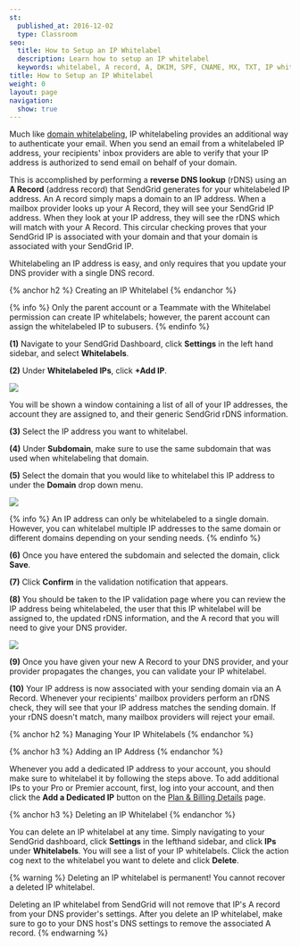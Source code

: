 ```yaml
---
st:
  published_at: 2016-12-02
  type: Classroom
seo:
  title: How to Setup an IP Whitelabel
  description: Learn how to setup an IP whitelabel
  keywords: whitelabel, A record, A, DKIM, SPF, CNAME, MX, TXT, IP whitelabel, IP, how to, tutorial
title: How to Setup an IP Whitelabel
weight: 0
layout: page
navigation:
  show: true
---
```


Much like [domain whitelabeling]({{root_url}}/Classroom/Basics/Whitelabel/setup_domain_whitelabel.html), IP whitelabeling provides an additional way to authenticate your email. When you send an email from a whitelabeled IP address, your recipients' inbox providers are able to verify that your IP address is authorized to send email on behalf of your domain.

This is accomplished by performing a **reverse DNS lookup** (rDNS) using an **A Record** (address record) that SendGrid generates for your whitelabeled IP address. An A record simply maps a domain to an IP address. When a mailbox provider looks up your A Record, they will see your SendGrid IP address. When they look at your IP address, they will see the rDNS which will match with your A Record. This circular checking proves that your SendGrid IP is associated with your domain and that your domain is associated with your SendGrid IP.

Whitelabeling an IP address is easy, and only requires that you update your DNS provider with a single DNS record.

{% anchor h2 %}
Creating an IP Whitelabel
{% endanchor %}

{% info %}
Only the parent account or a Teammate with the Whitelabel permission can create IP whitelabels; however, the parent account can assign the whitelabeled IP to subusers.
{% endinfo %}

**(1)** Navigate to your SendGrid Dashboard, click **Settings** in the left hand sidebar, and select **Whitelabels**.

**(2)** Under **Whitelabeled IPs**, click **+Add IP**.

![]({{root_url}}/images/ip_whitelabel_setup_1.png)

You will be shown a window containing a list of all of your IP addresses, the account they are assigned to, and their generic SendGrid rDNS information.

**(3)** Select the IP address you want to whitelabel.

**(4)** Under **Subdomain**, make sure to use the same subdomain that was used when whitelabeling that domain.

**(5)** Select the domain that you would like to whitelabel this IP address to under the **Domain** drop down menu.

![]({{root_url}}/images/ip_whitelabel_setup_2.png)

{% info %}
An IP address can only be whitelabeled to a single domain. However, you can whitelabel multiple IP addresses to the same domain or different domains depending on your sending needs.
{% endinfo %}

**(6)** Once you have entered the subdomain and selected the domain, click **Save**.

**(7)** Click **Confirm** in the validation notification that appears.

**(8)** You should be taken to the IP validation page where you can review the IP address being whitelabeled, the user that this IP whitelabel will be assigned to, the updated rDNS information, and the A record that you will need to give your DNS provider.

![]({{root_url}}/images/ip_whitelabel_setup_3.png)

**(9)** Once you have given your new A Record to your DNS provider, and your provider propagates the changes, you can validate your IP whitelabel.

**(10)** Your IP address is now associated with your sending domain via an A Record. Whenever your recipients' mailbox providers perform an rDNS check, they will see that your IP address matches the sending domain. If your rDNS doesn't match, many mailbox providers will reject your email.

{% anchor h2 %}
Managing Your IP Whitelabels
{% endanchor %}

{% anchor h3 %}
Adding an IP Address
{% endanchor %}

Whenever you add a dedicated IP address to your account, you should make sure to whitelabel it by following the steps above. To add additional IPs to your Pro or Premier account, first, log into your account, and then click the **Add a Dedicated IP** button on the [Plan & Billing Details](https://app.sendgrid.com/settings/billing) page.

{% anchor h3 %}
Deleting an IP Whitelabel
{% endanchor %}

You can delete an IP whitelabel at any time. Simply navigating to your SendGrid dashboard, click **Settings** in the lefthand sidebar, and click **IPs** under **Whitelabels**. You will see a list of your IP whitelabels. Click the action cog next to the whitelabel you want to delete and click **Delete**.

{% warning %}
Deleting an IP whitelabel is permanent! You cannot recover a deleted IP whitelabel.

Deleting an IP whitelabel from SendGrid will not remove that IP's A record from your DNS provider's settings. After you delete an IP whitelabel, make sure to go to your DNS host's DNS settings to remove the associated A record.
{% endwarning %}
